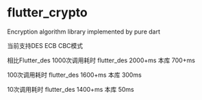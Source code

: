 # flutter_crypto
Encryption algorithm library implemented by pure dart

当前支持DES   ECB CBC模式

相比Flutter_des 
1000次调用耗时  flutter_des 2000+ms    本库   700+ms

100次调用耗时   flutter_des 1600+ms    本库   300ms

10次调用耗时    flutter_des 1400+ms    本库   50ms
